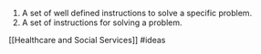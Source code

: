 1) A set of well defined instructions to solve a specific problem.
2) A set of instructions for solving a problem.


[[Healthcare and Social Services]]
#ideas 
